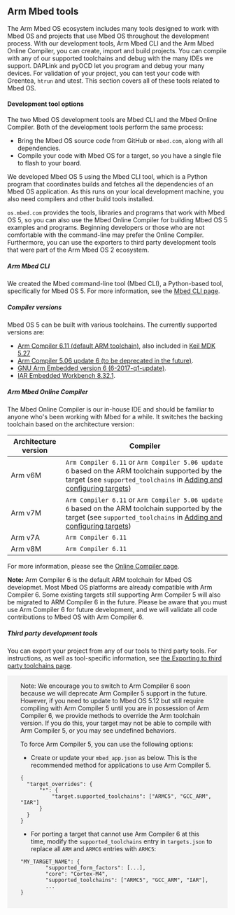 ## Arm Mbed tools

The Arm Mbed OS ecosystem includes many tools designed to work with Mbed OS and projects that use Mbed OS throughout the development process. With our development tools, Arm Mbed CLI and the Arm Mbed Online Compiler, you can create, import and build projects. You can compile with any of our supported toolchains and debug with the many IDEs we support. DAPLink and pyOCD let you program and debug your many devices. For validation of your project, you can test your code with Greentea, `htrun` and utest. This section covers all of these tools related to Mbed OS.

#### Development tool options

The two Mbed OS development tools are Mbed CLI and the Mbed Online Compiler. Both of the development tools perform the same process:

- Bring the Mbed OS source code from GitHub or `mbed.com`, along with all dependencies.
- Compile your code with Mbed OS for a target, so you have a single file to flash to your board.

We developed Mbed OS 5 using the Mbed CLI tool, which is a Python program that coordinates builds and fetches all the dependencies of an Mbed OS application. As this runs on your local development machine, you also need compilers and other build tools installed.

`os.mbed.com` provides the tools, libraries and programs that work with Mbed OS 5, so you can also use the Mbed Online Compiler for building Mbed OS 5 examples and programs. Beginning developers or those who are not comfortable with the command-line may prefer the Online Compiler. Furthermore, you can use the exporters to third party development tools that were part of the Arm Mbed OS 2 ecosystem.

##### Arm Mbed CLI

We created the Mbed command-line tool (Mbed CLI), a Python-based tool, specifically for Mbed OS 5. For more information, see the [Mbed CLI page](../tools/developing-mbed-cli.html).

##### Compiler versions

Mbed OS 5 can be built with various toolchains. The currently supported versions are:

- [Arm Compiler 6.11 (default ARM toolchain)](https://developer.arm.com/products/software-development-tools/compilers/arm-compiler/downloads/version-6), also included in [Keil MDK 5.27](http://www2.keil.com/mdk5/)
- [Arm Compiler 5.06 update 6 (to be deprecated in the future)](https://developer.arm.com/products/software-development-tools/compilers/arm-compiler-5/downloads).
- [GNU Arm Embedded version  6 (6-2017-q1-update)](https://developer.arm.com/open-source/gnu-toolchain/gnu-rm/downloads).
- [IAR Embedded Workbench 8.32.1](https://www.iar.com/iar-embedded-workbench/tools-for-arm/arm-cortex-m-edition/).

##### Arm Mbed Online Compiler

The Mbed Online Compiler is our in-house IDE and should be familiar to anyone who's been working with Mbed for a while. It switches the backing toolchain based on the architecture version:

| Architecture version | Compiler |
|----                  |----           |
| Arm v6M       | `Arm Compiler 6.11` or `Arm Compiler 5.06 update 6` based on the ARM toolchain supported by the target (see `supported_toolchains` in [Adding and configuring targets](../reference/adding-and-configuring-targets.html)) |
| Arm v7M       | `Arm Compiler 6.11` or `Arm Compiler 5.06 update 6` based on the ARM toolchain supported by the target (see `supported_toolchains` in [Adding and configuring targets](../reference/adding-and-configuring-targets.html)) |
| Arm v7A       | `Arm Compiler 6.11` |
| Arm v8M       | `Arm Compiler 6.11` |

For more information, please see the [Online Compiler page](developing-mbed-online-compiler.html).

<span class="note"> **Note:** Arm Compiler 6 is the default ARM toolchain for Mbed OS developmet. Most Mbed OS platforms are already compatible with Arm Compiler 6. Some existing targets still supporting Arm Compiler 5 will also be migrated to ARM Compiler 6 in the future. Please be aware that you must use Arm Compiler 6 for future development, and we will validate all code contributions to Mbed OS with Arm Compiler 6. </span>

##### Third party development tools

You can export your project from any of our tools to third party tools. For instructions, as well as tool-specific information, see [the Exporting to third party toolchains page](exporting.html).

<div style="background-color:#F3F3F3; text-align:left; vertical-align: middle; padding:15px 30px;"> Note: We encourage you to switch to Arm Compiler 6 soon because we will deprecate Arm Compiler 5 support in the future. However, if you need to update to Mbed OS 5.12 but still require compiling with Arm Compiler 5 until you are in possession of Arm Compiler 6, we provide methods to override the Arm toolchain version. If you do this, your target may not be able to compile with Arm Compiler 5, or you may see undefined behaviors.

To force Arm Compiler 5, you can use the following options:

- Create or update your `mbed_app.json` as below. This is the recommended method for applications to use Arm Compiler 5.

```
{
  "target_overrides": {
      "*": {
          "target.supported_toolchains": ["ARMC5", "GCC_ARM", "IAR"]
      }
  }
}
```

- For porting a target that cannot use Arm Compiler 6 at this time, modify the `supported_toolchains` entry in `targets.json` to replace all `ARM` and `ARMC6` entries with `ARMC5`:  

```
"MY_TARGET_NAME": {
        "supported_form_factors": [...],
        "core": "Cortex-M4",
        "supported_toolchains": ["ARMC5", "GCC_ARM", "IAR"],
        ...
}
```
</div> 
